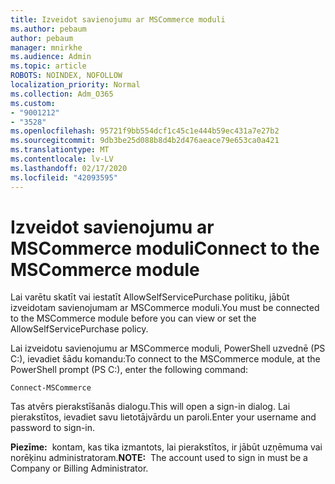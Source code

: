```yaml
---
title: Izveidot savienojumu ar MSCommerce moduli
ms.author: pebaum
author: pebaum
manager: mnirkhe
ms.audience: Admin
ms.topic: article
ROBOTS: NOINDEX, NOFOLLOW
localization_priority: Normal
ms.collection: Adm_O365
ms.custom:
- "9001212"
- "3528"
ms.openlocfilehash: 95721f9bb554dcf1c45c1e444b59ec431a7e27b2
ms.sourcegitcommit: 9db3be25d088b8d4b2d476aeace79e653ca0a421
ms.translationtype: MT
ms.contentlocale: lv-LV
ms.lasthandoff: 02/17/2020
ms.locfileid: "42093595"
---
```

# <a name="connect-to-the-mscommerce-module"></a><span data-ttu-id="f3656-102">Izveidot savienojumu ar MSCommerce moduli</span><span class="sxs-lookup"><span data-stu-id="f3656-102">Connect to the MSCommerce module</span></span>

<span data-ttu-id="f3656-103">Lai varētu skatīt vai iestatīt AllowSelfServicePurchase politiku, jābūt izveidotam savienojumam ar MSCommerce moduli.</span><span class="sxs-lookup"><span data-stu-id="f3656-103">You must be connected to the MSCommerce module before you can view or set the AllowSelfServicePurchase policy.</span></span>  

<span data-ttu-id="f3656-104">Lai izveidotu savienojumu ar MSCommerce moduli, PowerShell uzvednē (PS C:\), ievadiet šādu komandu:</span><span class="sxs-lookup"><span data-stu-id="f3656-104">To connect to the MSCommerce module, at the PowerShell prompt (PS C:\), enter the following command:</span></span>

    Connect-MSCommerce

<span data-ttu-id="f3656-105">Tas atvērs pierakstīšanās dialogu.</span><span class="sxs-lookup"><span data-stu-id="f3656-105">This will open a sign-in dialog.</span></span> <span data-ttu-id="f3656-106">Lai pierakstītos, ievadiet savu lietotājvārdu un paroli.</span><span class="sxs-lookup"><span data-stu-id="f3656-106">Enter your username and password to sign-in.</span></span>

<span data-ttu-id="f3656-107">**Piezīme:**&nbsp;&nbsp;kontam, kas tika izmantots, lai pierakstītos, ir jābūt uzņēmuma vai norēķinu administratoram.</span><span class="sxs-lookup"><span data-stu-id="f3656-107">**NOTE:**&nbsp;&nbsp;The account used to sign in must be a Company or Billing Administrator.</span></span>
